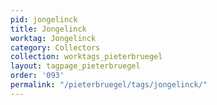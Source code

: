 ```yaml
---
pid: jongelinck
title: Jongelinck
worktag: Jongelinck
category: Collectors
collection: worktags_pieterbruegel
layout: tagpage_pieterbruegel
order: '093'
permalink: "/pieterbruegel/tags/jongelinck/"
---
```

